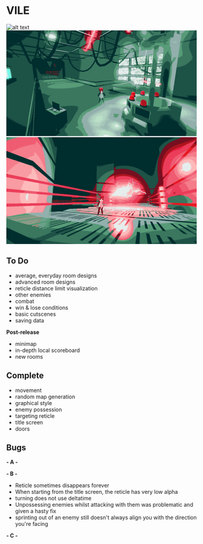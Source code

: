 # VILE
![alt text](https://github.com/zgoad1/VILE/blob/master/Images/title_screen.gif)
![alt text](https://github.com/zgoad1/VILE/blob/master/Images/room.png)
![alt text](https://github.com/zgoad1/VILE/blob/master/Images/attack.png)

## To Do
- average, everyday room designs
- advanced room designs
- reticle distance limit visualization
- other enemies
- combat
- win & lose conditions
- basic cutscenes
- saving data

**Post-release**
- minimap
- in-depth local scoreboard
- new rooms

## Complete
- movement
- random map generation
- graphical style
- enemy possession
- targeting reticle
- title screen
- doors

## Bugs

**- A -**

**- B -**
- Reticle sometimes disappears forever
- When starting from the title screen, the reticle has very low alpha
- turning does not use deltatime
- Unpossessing enemies whilst attacking with them was problematic and given a hasty fix
- sprinting out of an enemy still doesn't always align you with the direction you're facing

**- C -**
